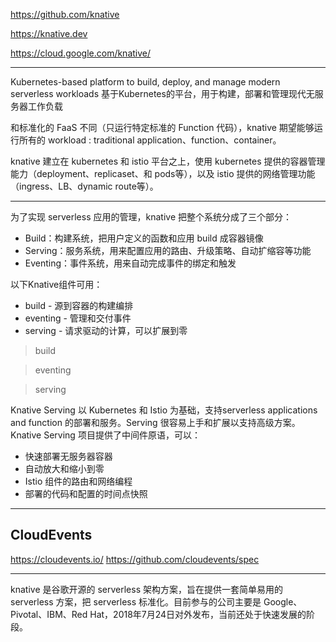 https://github.com/knative

https://knative.dev

https://cloud.google.com/knative/

---

Kubernetes-based platform to build, deploy, and manage modern serverless workloads
基于Kubernetes的平台，用于构建，部署和管理现代无服务器工作负载

和标准化的 FaaS 不同（只运行特定标准的 Function 代码），knative 期望能够运行所有的 workload : traditional application、function、container。

knative 建立在 kubernetes 和 istio 平台之上，使用 kubernetes 提供的容器管理能力（deployment、replicaset、和 pods等），以及 istio 提供的网络管理功能（ingress、LB、dynamic route等）。



---

为了实现 serverless 应用的管理，knative 把整个系统分成了三个部分：
* Build：构建系统，把用户定义的函数和应用 build 成容器镜像
* Serving：服务系统，用来配置应用的路由、升级策略、自动扩缩容等功能
* Eventing：事件系统，用来自动完成事件的绑定和触发

以下Knative组件可用：
* build - 源到容器的构建编排
* eventing - 管理和交付事件
* serving - 请求驱动的计算，可以扩展到零

> build

> eventing

> serving

Knative Serving 以 Kubernetes 和 Istio 为基础，支持serverless applications and function 的部署和服务。Serving 很容易上手和扩展以支持高级方案。
Knative Serving 项目提供了中间件原语，可以：
* 快速部署无服务器容器
* 自动放大和缩小到零
* Istio 组件的路由和网络编程
* 部署的代码和配置的时间点快照

---

## CloudEvents

https://cloudevents.io/
https://github.com/cloudevents/spec

---

knative 是谷歌开源的 serverless 架构方案，旨在提供一套简单易用的 serverless 方案，把 serverless 标准化。目前参与的公司主要是 Google、Pivotal、IBM、Red Hat，2018年7月24日对外发布，当前还处于快速发展的阶段。
